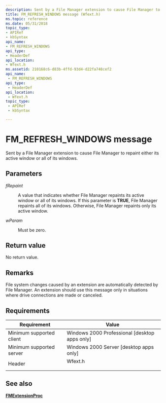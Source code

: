 ```yaml
---
description: Sent by a File Manager extension to cause File Manager to repaint either its active window or all of its windows.
title: FM_REFRESH_WINDOWS message (Wfext.h)
ms.topic: reference
ms.date: 05/31/2018
topic_type: 
- APIRef
- kbSyntax
api_name: 
- FM_REFRESH_WINDOWS
api_type: 
- HeaderDef
api_location: 
- Wfext.h
ms.assetid: 210168c6-d83b-4ffd-93d4-d22fa748cef2
api_name: 
 - FM_REFRESH_WINDOWS
api_type: 
 - HeaderDef
api_location: 
 - Wfext.h
topic_type: 
 - APIRef
 - kbSyntax

---
```


# FM\_REFRESH\_WINDOWS message

Sent by a File Manager extension to cause File Manager to repaint either its active window or all of its windows.

## Parameters

<dl> <dt>

*fRepaint* 
</dt> <dd>

A value that indicates whether File Manager repaints its active window or all of its windows. If this parameter is **TRUE**, File Manager repaints all of its windows. Otherwise, File Manager repaints only its active window.

</dd> <dt>

*wParam* 
</dt> <dd>Must be zero.</dd> </dl>

## Return value

No return value.

## Remarks

File system changes caused by an extension are automatically detected by File Manager. An extension should use this message only in situations where drive connections are made or canceled.

## Requirements



| Requirement | Value |
|-------------------------------------|------------------------------------------------------------------------------------|
| Minimum supported client<br/> | Windows 2000 Professional \[desktop apps only\]<br/>                         |
| Minimum supported server<br/> | Windows 2000 Server \[desktop apps only\]<br/>                               |
| Header<br/>                   | <dl> <dt>Wfext.h</dt> </dl> |



## See also

<dl> <dt>

[**FMExtensionProc**](fmextensionproc.md)
</dt> </dl>

 

 




